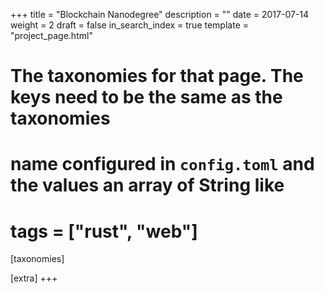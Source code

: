 +++
title = "Blockchain Nanodegree"
description = ""
date = 2017-07-14
weight = 2
draft = false
in_search_index = true
template = "project_page.html"
# The taxonomies for that page. The keys need to be the same as the taxonomies
# name configured in `config.toml` and the values an array of String like
# tags = ["rust", "web"]
[taxonomies]

[extra]
+++